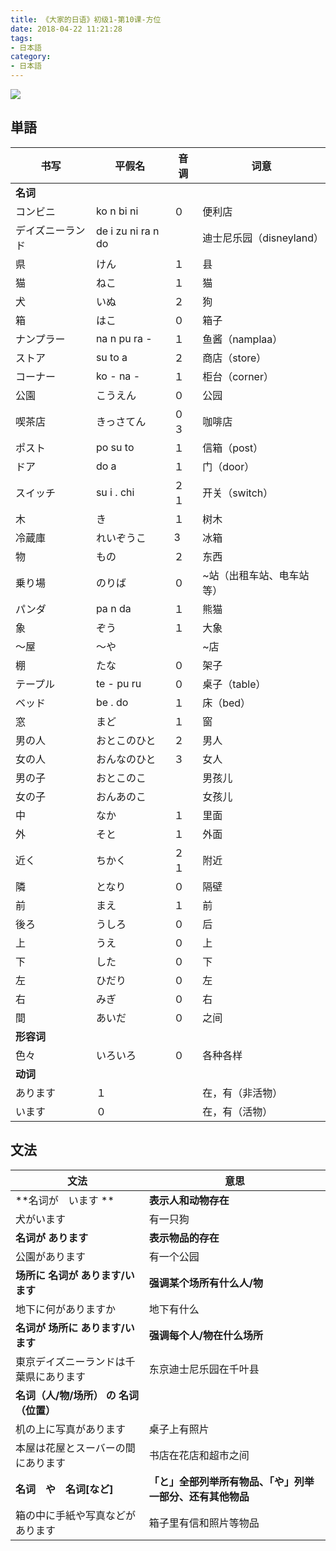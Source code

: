 ```yaml
---
title: 《大家的日语》初级1-第10课-方位
date: 2018-04-22 11:21:28
tags:
- 日本語
category:
- 日本語
---
```

![](/images/IMG_1020.PNG)

## 単語

|书写|平假名|音调|词意|
|---|---|---|---|
|**名词**||||
|コンビニ|ko n bi ni|０|便利店|
|デイズニーランド|de i zu ni ra n do||迪士尼乐园（disneyland）|
|県|けん|１|县|
|猫|ねこ|１|猫|
|犬|いぬ|２|狗|
|箱|はこ|０|箱子|
|ナンプラー|na n pu ra -|１|鱼酱（namplaa）|
|ストア|su to a|２|商店（store）|
|コーナー|ko - na -|１|柜台（corner）|
|公園|こうえん|０|公园|
|喫茶店|きっさてん|０３|咖啡店|
|ポスト|po su to|１|信箱（post）|
|ドア|do a|１|门（door）|
|スイッチ|su i . chi|２１|开关（switch）|
|木|き|１|树木|
|冷蔵庫|れいぞうこ|3|冰箱|
|物|もの|２|东西|
|乗り場|のりば|０|~站（出租车站、电车站等）|
|パンダ|pa n da|１|熊猫|
|象|ぞう|１|大象|
|〜屋|〜や||~店|
|棚|たな|０|架子|
|テープル|te - pu ru|０|桌子（table）|
|ベッド|be . do|１|床（bed）|
|窓|まど|１|窗|
|男の人|おとこのひと|２|男人|
|女の人|おんなのひと|３|女人|
|男の子|おとこのこ||男孩儿|
|女の子|おんあのこ||女孩儿|
|中|なか|１|里面|
|外|そと|１|外面|
|近く|ちかく|２１|附近|
|隣|となり|０|隔壁|
|前|まえ|１|前|
|後ろ|うしろ|０|后|
|上|うえ|０|上|
|下|した|０|下|
|左|ひだり|０|左|
|右|みぎ|０|右|
|間|あいだ|０|之间|
|**形容词**||||
|色々|いろいろ|０|各种各样|
|**动词**||||
|あります|１||在，有（非活物）|
|います|０||在，有（活物）|



## 文法

|文法|意思|
|---|---|
|**名词が　います **|**表示人和动物存在**|
|犬がいます|有一只狗|
|**名词が あります**|**表示物品的存在**|
|公園があります|有一个公园|
|**场所に 名词が あります/います**|**强调某个场所有什么人/物**|
|地下に何がありますか|地下有什么|
|**名词が 场所に あります/います**|**强调每个人/物在什么场所**|
|東京デイズニーランドは千葉県にあります|东京迪士尼乐园在千叶县|
|**名词（人/物/场所） の 名词（位置）**||
|机の上に写真があります|桌子上有照片|
|本屋は花屋とスーバーの間にあります|书店在花店和超市之间|
|**名词　や　名词[など]**|**「と」全部列举所有物品、「や」列举一部分、还有其他物品**|
|箱の中に手紙や写真などがあります|箱子里有信和照片等物品|
